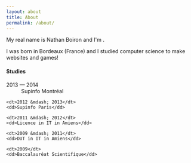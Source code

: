 ```yaml
---
layout: about
title: About
permalink: /about/
---
```


<p>
    My real name is Nathan Boiron and I'm <span id="age"></span>.
</p>

I was born in Bordeaux (France) and I studied computer science to make websites and games!

<h4>Studies</h4>

<dl class="dl-horizontal hidden-xs">
    <dt>2013 &mdash; 2014</dt>
    <dd>Supinfo Montréal</dd>

    <dt>2012 &mdash; 2013</dt>
    <dd>Supinfo Paris</dd>

    <dt>2011 &mdash; 2012</dt>
    <dd>Licence in IT in Amiens</dd>

    <dt>2009 &mdash; 2011</dt>
    <dd>DUT in IT in Amiens</dd>

    <dt>2009</dt>
    <dd>Baccalauréat Scientifique</dd>
</dl>
